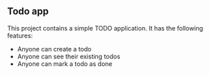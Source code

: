 ## Todo app

This project contains a simple TODO application.
It has the following features:

- Anyone can create a todo
- Anyone can see their existing todos
- Anyone can mark a todo as done